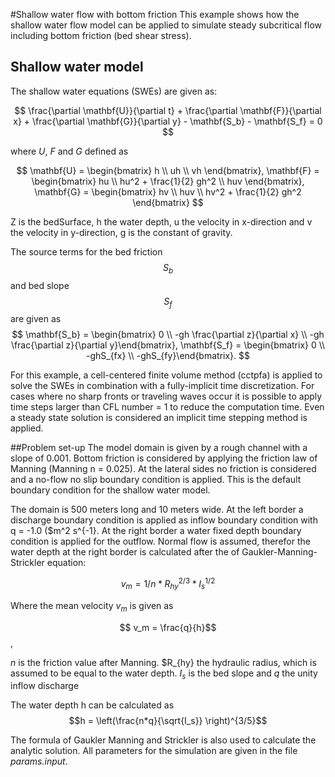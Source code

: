 #Shallow water flow with bottom friction
This example shows how the shallow water flow model can be
applied to simulate steady subcritical flow including
bottom friction (bed shear stress).


## Shallow water model
The shallow water equations (SWEs) are given as:

$$
\frac{\partial \mathbf{U}}{\partial t} +
\frac{\partial \mathbf{F}}{\partial x} +
\frac{\partial \mathbf{G}}{\partial y} - \mathbf{S_b} - \mathbf{S_f} = 0
$$

where $U$, $F$ and $G$  defined as

$$
\mathbf{U} = \begin{bmatrix} h \\ uh \\ vh \end{bmatrix},
\mathbf{F} = \begin{bmatrix} hu \\ hu^2  + \frac{1}{2} gh^2 \\ huv \end{bmatrix},
\mathbf{G} = \begin{bmatrix} hv \\ huv \\ hv^2  + \frac{1}{2} gh^2 \end{bmatrix}
$$

Z is the bedSurface, h the water depth, u the velocity in
x-direction and v the velocity in y-direction, g is the constant of gravity.

The source terms for the bed friction $$S_b$$ and bed slope
$$S_f$$ are given as
$$
\mathbf{S_b} = \begin{bmatrix} 0 \\ -gh \frac{\partial z}{\partial x}
               \\ -gh \frac{\partial z}{\partial y}\end{bmatrix},
\mathbf{S_f} = \begin{bmatrix} 0 \\ -ghS_{fx} \\ -ghS_{fy}\end{bmatrix}.
$$

For this example, a cell-centered finite volume method (cctpfa) is applied to solve the SWEs
in combination with a fully-implicit time discretization. For cases where no sharp fronts or
traveling waves occur it is possible to apply time steps larger than CFL number = 1 to reduce
the computation time. Even a steady state solution is considered an implicit time stepping method
is applied.

##Problem set-up
The model domain is given by a rough channel with a slope of 0.001. Bottom friction is considered by applying
the friction law of Manning (Manning n = 0.025). At the lateral sides no friction is considered and  a
no-flow no slip boundary condition is applied. This is the default boundary condition for the shallow water model.

The domain is 500 meters long and 10 meters wide. At the left border a discharge boundary condition
is applied as inflow boundary condition with q = -1.0 ($m^2 s^{-1}. At the right border a water fixed depth boundary condition
is applied for the outflow. Normal flow is assumed, therefor the water depth at the right border is calculated after
the of Gaukler-Manning-Strickler equation:

 $$ v_m = 1/n * R_{hy}^{2/3} * I_s^{1/2}$$

Where the mean velocity $v_m$ is given as

$$ v_m = \frac{q}{h}$$,

$n$ is the friction value after Manning. $R_{hy} the hydraulic radius, which is assumed to be equal to
the water depth. $I_s$ is the bed slope and $q$ the unity inflow discharge

The water depth h can be calculated as
$$h = \left(\frac{n*q}{\sqrt{I_s}} \right)^{3/5}$$

The formula of Gaukler Manning and Strickler is also used to calculate the analytic solution. All parameters
for the simulation are given in the file *params.input*.
